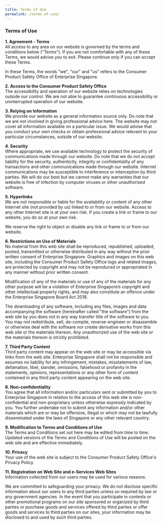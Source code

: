 ```yaml
---
title: Terms of Use
permalink: /terms-of-use/
---
```


### **Terms of Use**

**1. Agreement - Terms**<br>
All access to any area on our website is governed by the terms and conditions below ("Terms"). If you are not comfortable with any of these Terms, we would advise you to exit. Please continue only if you can accept these Terms.

In these Terms, the words "we", "our" and "us" refers to the Consumer Product Safety Office of Enterprise Singapore.

**2. Access to the Consumer Product Safety Office**<br>
The accessibility and operation of our website relies on technologies outside our control. We are not able to guarantee continuous accessibility or uninterrupted operation of our website.

**3. Relying on Information**<br>
We provide our website as a general information source only. Do note that we are not involved in giving professional advice here. The website may not cover all information available on a particular issue. We would advise that you conduct your own checks or obtain professional advice relevant to your particular circumstances, outside of our website.

**4. Security**<br>
Where appropriate, we use available technology to protect the security of communications made through our website. Do note that we do not accept liability for the security, authenticity, integrity or confidentiality of any transactions and other communications made through our website. Internet communications may be susceptible to interference or interception by third parties. We will do our best but we cannot make any warranties that our website is free of infection by computer viruses or other unauthorised software.

**5. Hyperlinks**<br>
We are not responsible or liable for the availability or content of any other Internet site (not provided by us) linked to or from our website. Access to any other Internet site is at your own risk. If you create a link or frame to our website, you do so at your own risk.

We reserve the right to object or disable any link or frame to or from our website.

**6. Restrictions on Use of Materials**<br>
No material from this web site shall be reproduced, republished, uploaded, posted, transmitted or otherwise distributed in any way without the prior written consent of Enterprise Singapore. Graphics and images on this web site, including the Consumer Product Safety Office logo and related images, are protected by copyright and may not be reproduced or appropriated in any manner without prior written consent.

Modification of any of the materials or use of any of the materials for any other purpose will be a violation of Enterprise Singapore’s copyright and other intellectual property rights, and may also constitute an offence under the Enterprise Singapore Board Act 2018.

The downloading of any software, including any files, images and data accompanying the software (hereinafter called "the software") from the web site by you does not in any way transfer title of the software to you. You may not redistribute, sell, de-compile, reverse-engineer or disassemble or otherwise deal with the software nor create derivative works from this web site or the materials thereon. Any unauthorized use of the web site or the materials thereon is strictly prohibited.

**7. Third Party Content**<br>
Third party content may appear on the web site or may be accessible via links from the web site. Enterprise Singapore shall not be responsible and assumes no liability for any infringement, mistakes, misstatements of law, defamation, libel, slander, omissions, falsehood or profanity in the statements, opinions, representations or any other form of content contained in any third party content appearing on the web site.

**8. Non-confidentiality**<br>
You agree that all information and/or particulars sent or submitted by you to Enterprise Singapore in relation to the access of this web site is non-confidential and non-proprietary unless otherwise expressly indicated by you. You further undertake not to submit any information and/or other materials which are or may be offensive, illegal or which may not be lawfully disseminated under the laws of Singapore or any other relevant country.

**9. Modification to Terms and Conditions of Use**<br>
The Terms and Conditions set out here may be edited from time to time. Updated versions of the Terms and Conditions of Use will be posted on the web site and are effective immediately.

**10. Privacy**<br>
Your use of the web site is subject to the Consumer Product Safety Office's Privacy Policy.

**11. Registration on Web Site and e-Services Web Sites**<br>
Information collected from our users may be used for various reasons.<br>

We are committed to safeguarding your privacy. We do not disclose specific information about our users to any third parties unless so required by law or any government agencies. In the event that you participate in contests or other promotional programs on our site sponsored or organized by third parties or purchase goods and services offered by third parties or offer goods and services to third parties on our sites, your information may be disclosed to and used by such third parties.  


